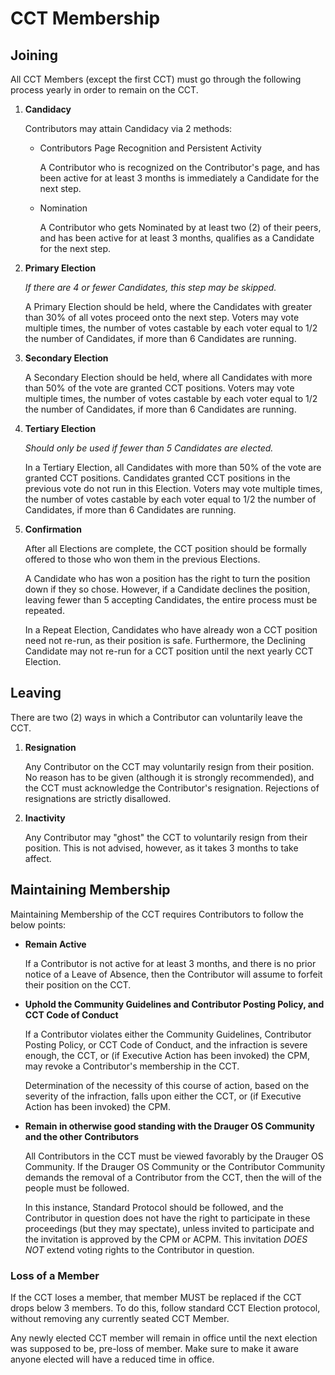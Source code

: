 # CCT Membership

## Joining
All CCT Members (except the first CCT) must go through the following process yearly in order to remain on the CCT.

1. **Candidacy**

	Contributors may attain Candidacy via 2 methods:

	* Contributors Page Recognition and Persistent Activity
		
		A Contributor who is recognized on the Contributor's page, and has been active for at least 3 months is immediately a Candidate for the next step.
		
	* Nomination
		
		A Contributor who gets Nominated by at least two (2) of their peers, and has been active for at least 3 months, qualifies as a Candidate for the next step.
		
2. **Primary Election**

	_If there are 4 or fewer Candidates, this step may be skipped._
	
	A Primary Election should be held, where the Candidates with greater than 30% of all votes proceed onto the next step. Voters may vote multiple times, the number of votes castable by each voter equal to 1/2 the number of Candidates, if more than 6 Candidates are running.
	
3. **Secondary Election**
	
	A Secondary Election should be held, where all Candidates with more than 50% of the vote are granted CCT positions. Voters may vote multiple times, the number of votes castable by each voter equal to 1/2 the number of Candidates, if more than 6 Candidates are running.
	
4. **Tertiary Election**
	
	_Should only be used if fewer than 5 Candidates are elected._
	
	In a Tertiary Election, all Candidates with more than 50% of the vote are granted CCT positions. Candidates granted CCT positions in the previous vote do not run in this Election. Voters may vote multiple times, the number of votes castable by each voter equal to 1/2 the number of Candidates, if more than 6 Candidates are running.
	
5. **Confirmation**

	After all Elections are complete, the CCT position should be formally offered to those who won them in the previous Elections.
	
	A Candidate who has won a position has the right to turn the position down if they so chose. However, if a Candidate declines the position, leaving fewer than 5 accepting Candidates, the entire process must be repeated.
	
	In a Repeat Election, Candidates who have already won a CCT position need not re-run, as their position is safe. Furthermore, the Declining Candidate may not re-run for a CCT position until the next yearly CCT Election.

## Leaving
There are two (2) ways in which a Contributor can voluntarily leave the CCT.

1. **Resignation**

	Any Contributor on the CCT may voluntarily resign from their position. No reason has to be given (although it is strongly recommended), and the CCT must acknowledge the Contributor's resignation. Rejections of resignations are strictly disallowed.

2. **Inactivity**

	Any Contributor may "ghost" the CCT to voluntarily resign from their position. This is not advised, however, as it takes 3 months to take affect.

## Maintaining Membership
Maintaining Membership of the CCT requires Contributors to follow the below points:

* **Remain Active**

	If a Contributor is not active for at least 3 months, and there is no prior notice of a Leave of Absence, then the Contributor will assume to forfeit their position on the CCT.

* **Uphold the Community Guidelines and Contributor Posting Policy, and CCT Code of Conduct**

	If a Contributor violates either the Community Guidelines, Contributor Posting Policy, or CCT Code of Conduct, and the infraction is severe enough, the CCT, or (if Executive Action has been invoked) the CPM, may revoke a Contributor's membership in the CCT.
	
	Determination of the necessity of this course of action, based on the severity of the infraction, falls upon either the CCT, or (if Executive Action has been invoked) the CPM.

* **Remain in otherwise good standing with the Drauger OS Community and the other Contributors**

	All Contributors in the CCT must be viewed favorably by the Drauger OS Community. If the Drauger OS Community or the Contributor Community demands the removal of a Contributor from the CCT, then the will of the people must be followed.
	
	In this instance, Standard Protocol should be followed, and the Contributor in question does not have the right to participate in these proceedings (but they may spectate), unless invited to participate and the invitation is approved by the CPM or ACPM. This invitation _DOES NOT_ extend voting rights to the Contributor in question.
	

### Loss of a Member
If the CCT loses a member, that member MUST be replaced if the CCT drops below 3 members. To do this, follow standard CCT Election protocol, without removing any currently seated CCT Member. 

Any newly elected CCT member will remain in office until the next election was supposed to be, pre-loss of member. Make sure to make it aware anyone elected will have a reduced time in office.